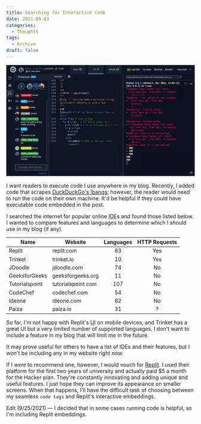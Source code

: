 ```yaml
---
title: Searching for Interactive Code
date: 2021-09-03
categories:
  - Thoughts
tags:
  - Archive
draft: false
---
```


![Replit Demo](/images/19.webp)

I want readers to execute code I use anywhere in my blog. Recently, I added code that scrapes [DuckDuckGo's !bangs](/#Every%20Bang%20in%20DuckDuckGo); however, the reader would need to run the code on their own machine. It'd be helpful if they could have executable code embedded in the post.

I searched the internet for popular online <abbr title="Integrated Development Environment
">IDE</abbr>s and found those listed below. I wanted to compare features and languages to determine which I should use in my blog (if any).

| Name           | Website            | Languages | HTTP Requests |
| -------------- | ------------------ | :-------: | :-----------: |
| Replit         | replit.com         |    63     |      Yes      |
| Trinket        | trinket.io         |    10     |      Yes      |
| JDoodle        | jdoodle.com        |    74     |      No       |
| GeeksforGeeks  | geeksforgeeks.org  |    11     |      No       |
| Tutorialspoint | tutorialspoint.com |    107    |      No       |
| CodeChef       | codechef.com       |    54     |      No       |
| Ideone         | ideone.com         |    62     |      No       |
| Paiza          | paiza.io           |    31     |       ?       |

So far, I'm not happy with Replit's <abbr title="User Interface">UI</abbr> on mobile devices, and Trinket has a great UI but a very limited number of supported languages. I don't want to include a feature in my blog that will limit me in the future.

It may prove useful for others to have a list of IDEs and their features, but I won't be including any in my website right now.

If I _were_ to recommend one, however, I would vouch for [Replit](https://replit.com). I used their platform for the first two years of university and actually paid $5 a month for the Hacker plan. They're constantly innovating and adding unique and useful features. I just hope they can improve its appearance on smaller screens. When that happens, I'll have the difficult task of choosing between my seamless `code tags` and Replit's interactive embeddings.

Edit (9/25/2021) — I decided that in some cases running code is helpful, so I'm including Replit embeddings.
